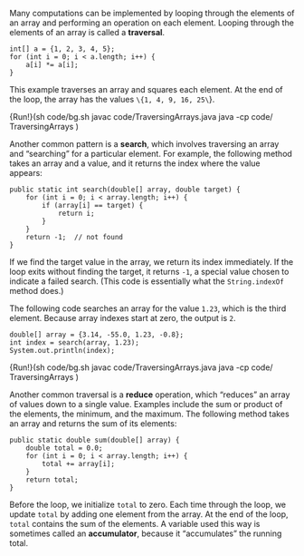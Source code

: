 Many computations can be implemented by looping through the elements of an array and performing an operation on each element. Looping through the elements of an array is called a **traversal**.

```code
int[] a = {1, 2, 3, 4, 5};
for (int i = 0; i < a.length; i++) {
    a[i] *= a[i];
}
```

This example traverses an array and squares each element. At the end of the loop, the array has the values `\{1, 4, 9, 16, 25\`}.

{Run!}(sh code/bg.sh javac code/TraversingArrays.java java -cp code/ TraversingArrays )

Another common pattern is a **search**, which involves traversing an array and “searching” for a particular element. For example, the following method takes an array and a value, and it returns the index where the value appears:

```code
public static int search(double[] array, double target) {
    for (int i = 0; i < array.length; i++) {
        if (array[i] == target) {
            return i;
        }
    }
    return -1;  // not found
}
```

If we find the target value in the array, we return its index immediately. If the loop exits without finding the target, it returns `-1`, a special value chosen to indicate a failed search. (This code is essentially what the `String.indexOf` method does.)

The following code searches an array for the value `1.23`, which is the third element. Because array indexes start at zero, the output is `2`.

```code
double[] array = {3.14, -55.0, 1.23, -0.8};
int index = search(array, 1.23);
System.out.println(index);
```

{Run!}(sh code/bg.sh javac code/TraversingArrays.java java -cp code/ TraversingArrays )

Another common traversal is a **reduce** operation, which “reduces” an array of values down to a single value. Examples include the sum or product of the elements, the minimum, and the maximum. The following method takes an array and returns the sum of its elements:

```code
public static double sum(double[] array) {
    double total = 0.0;
    for (int i = 0; i < array.length; i++) {
        total += array[i];
    }
    return total;
}
```

Before the loop, we initialize `total` to zero. Each time through the loop, we update `total` by adding one element from the array. At the end of the loop, `total` contains the sum of the elements. A variable used this way is sometimes called an **accumulator**, because it “accumulates” the running total.